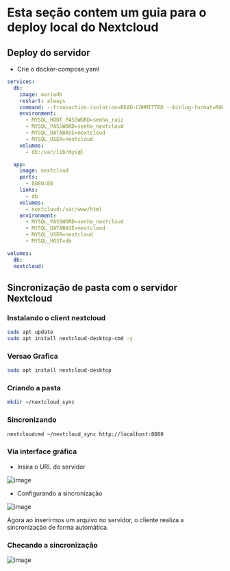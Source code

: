 # Esta seção contem um guia para o deploy local do Nextcloud

## Deploy do servidor
- Crie o docker-compose.yaml
```yaml
services:
  db:
    image: mariadb
    restart: always
    command: --transaction-isolation=READ-COMMITTED --binlog-format=ROW
    environment:
      - MYSQL_ROOT_PASSWORD=senha_raiz
      - MYSQL_PASSWORD=senha_nextcloud
      - MYSQL_DATABASE=nextcloud
      - MYSQL_USER=nextcloud
    volumes:
      - db:/var/lib/mysql

  app:
    image: nextcloud
    ports:
      - 8080:80
    links:
      - db
    volumes:
      - nextcloud:/var/www/html
    environment:
      - MYSQL_PASSWORD=senha_nextcloud
      - MYSQL_DATABASE=nextcloud
      - MYSQL_USER=nextcloud
      - MYSQL_HOST=db

volumes:
  db:
  nextcloud:
```

## Sincronização de pasta com o servidor Nextcloud

### Instalando o client nextcloud
```sh
sudo apt update 
sudo apt install nextcloud-desktop-cmd -y
```

### Versao Grafica
```sh
sudo apt install nextcloud-desktop
```

### Criando a pasta
```sh
mkdir ~/nextcloud_sync
```

### Sincronizando
```sh
nextcloudcmd ~/nextcloud_sync http://localhost:8080
```

### Via interface gráfica
- Insira o URL do servidor

![image](https://github.com/user-attachments/assets/392b9e5c-329a-4f36-87a9-43380c516326)

- Configurando a sincronização
  
![image](https://github.com/user-attachments/assets/afe3df6b-061d-4e31-a090-c6665fbf1f24)

Agora ao inserirmos um arquivo no servidor, o cliente realiza a sincronização de forma automática.


### Checando a sincronização

![image](https://github.com/user-attachments/assets/acd45257-de04-4dff-92a7-a5a9399508f7)





